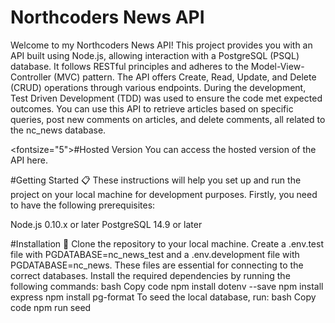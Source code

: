 # Northcoders News API

Welcome to my Northcoders News API! This project provides you with an API built using Node.js, allowing interaction with a PostgreSQL (PSQL) database. It follows RESTful principles and adheres to the Model-View-Controller (MVC) pattern. The API offers Create, Read, Update, and Delete (CRUD) operations through various endpoints. During the development, Test Driven Development (TDD) was used to ensure the code met expected outcomes. You can use this API to retrieve articles based on specific queries, post new comments on articles, and delete comments, all related to the nc_news database.

<fontsize="5">#Hosted Version</font>
You can access the hosted version of the API here.

#Getting Started 📋
These instructions will help you set up and run the project on your local machine for development purposes.
Firstly, you need to have the following prerequisites:

Node.js 0.10.x or later
PostgreSQL 14.9 or later

#Installation 🔧
Clone the repository to your local machine.
Create a .env.test file with PGDATABASE=nc_news_test and a .env.development file with PGDATABASE=nc_news. These files are essential for connecting to the correct databases.
Install the required dependencies by running the following commands:
bash
Copy code
npm install dotenv --save
npm install express
npm install pg-format
To seed the local database, run:
bash
Copy code
npm run seed








